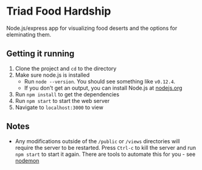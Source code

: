 # Triad Food Hardship
Node.js/express app for visualizing food deserts and the options for eleminating them.

## Getting it running
1. Clone the project and `cd` to the directory
2. Make sure node.js is installed
	- Run `node --version`. You should see something like `v0.12.4`.
	- If you don't get an output, you can install Node.js at [nodejs.org](https://nodejs.org/download/)
3. Run `npm install` to get the dependencies
4. Run `npm start` to start the web server
5. Navigate to `localhost:3000` to view

## Notes
- Any modifications outside of the `/public` or `/views` directories will require the server to be restarted. Press `Ctrl-c` to kill the server and run `npm start` to start it again. There are tools to automate this for you - see [nodemon](http://nodemon.io/)
